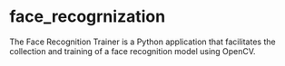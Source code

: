 # face_recogrnization
 The Face Recognition Trainer is a Python application that facilitates the collection and training of a face recognition model using OpenCV.
